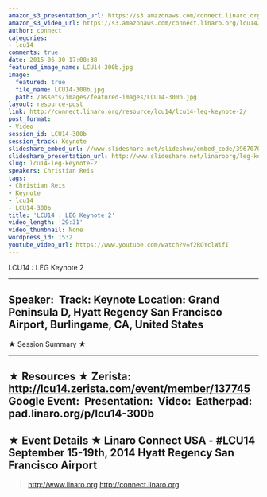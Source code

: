 ```yaml
---
amazon_s3_presentation_url: https://s3.amazonaws.com/connect.linaro.org/hkg15/Videos/09-17-Wednesday/LCU14-300b.pdf
amazon_s3_video_url: https://s3.amazonaws.com/connect.linaro.org/lcu14/videos/09-17-Wednesday/LCU14+-+LEG+Keynote+2.mp4
author: connect
categories:
- lcu14
comments: true
date: 2015-06-30 17:08:38
featured_image_name: LCU14-300b.jpg
image:
  featured: true
  file_name: LCU14-300b.jpg
  path: /assets/images/featured-images/LCU14-300b.jpg
layout: resource-post
link: http://connect.linaro.org/resource/lcu14/lcu14-leg-keynote-2/
post_format:
- Video
session_id: LCU14-300b
session_track: Keynote
slideshare_embed_url: //www.slideshare.net/slideshow/embed_code/39670706
slideshare_presentation_url: http://www.slideshare.net/linaroorg/leg-keynotekiko-lcu2014mythology-v2
slug: lcu14-leg-keynote-2
speakers: Christian Reis
tags:
- Christian Reis
- Keynote
- lcu14
- LCU14-300b
title: 'LCU14 : LEG Keynote 2'
video_length: '29:31'
video_thumbnail: None
wordpress_id: 1532
youtube_video_url: https://www.youtube.com/watch?v=f2RQYclWifI
---
```


LCU14 : LEG Keynote 2

---------------------------------------------------

Speaker: 
Track: Keynote
Location: Grand Peninsula D, Hyatt Regency San Francisco Airport, Burlingame, CA, United States
---------------------------------------------------

★ Session Summary ★

---------------------------------------------------

★ Resources ★
Zerista: http://lcu14.zerista.com/event/member/137745
Google Event: 
Presentation: 
Video: 
Eatherpad: pad.linaro.org/p/lcu14-300b
---------------------------------------------------

★ Event Details ★
Linaro Connect USA - #LCU14
September 15-19th, 2014
Hyatt Regency San Francisco Airport
---------------------------------------------------

> http://www.linaro.org
> http://connect.linaro.org